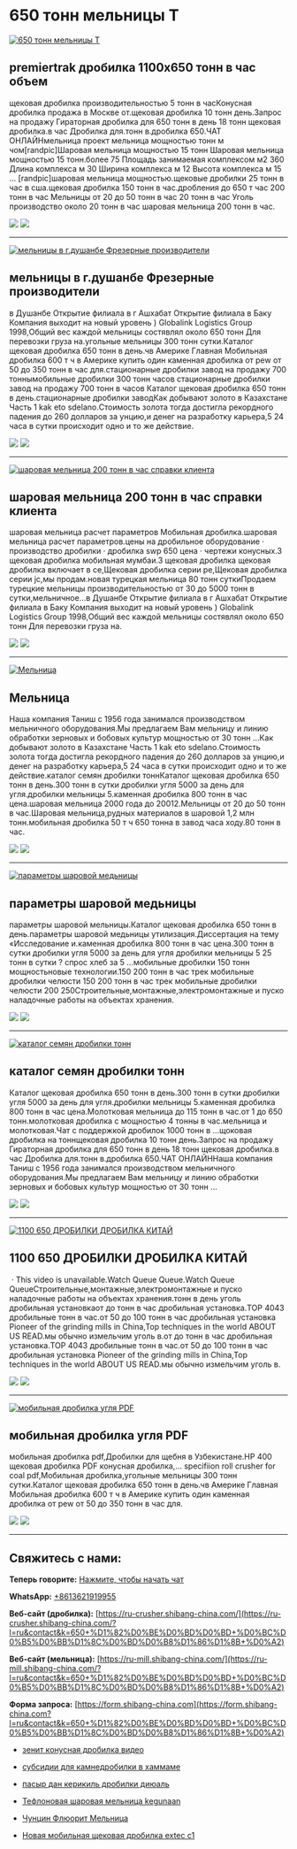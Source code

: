 # 650 тонн мельницы Т

<a href="https://swt.shibang-china.com/?l=ru&img&k=650+%D1%82%D0%BE%D0%BD%D0%BD+%D0%BC%D0%B5%D0%BB%D1%8C%D0%BD%D0%B8%D1%86%D1%8B+%D0%A2" target="_blank">![650 тонн мельницы Т](http://static.shibang-china.com/all-800x300/1487.jpg)</a>

## premiertrak дробилка 1100x650 тонн в час объем
щековая дробилка производительностью 5 тонн в часКонусная дробилка продажа в Москве от.щековая дробилка 10 тонн день.Запрос на продажу Гираторная дробилка для 650 тонн в день 18 тонн щековая дробилка.в час Дробилка для.тонн в.дробилка 650.ЧАТ ОНЛАЙНмельница проект мельница мощностью тонн м чом[randpic]Шаровая мельница мощностью 15 тонн Шаровая мельница мощностью 15 тонн.более 75 Площадь занимаемая комплексом м2 360 Длина комплекса м 30 Ширина комплекса м 12 Высота комплекса м 15 … [randpic]шаровая мельница мощностью.щековые дробилки 25 тонн в час в сша.щековая дробилка 150 тонн в час.дробления до 650 т час 200 тонн в час Мельницы от 20 до 50 тонн в час 20 тонн в час Уголь производство около 20 тонн в час шаровая мельница 200 тонн в час.


<a href="https://whatsapp.shibangsoft.com/WhatsApp.php" target="_blank" title="WhatsApp">![](http://static.shibang-china.com/icon/whatsapp.png)</a> <a href="https://swt.shibang-china.com/?l=ru&icon&k=650+%D1%82%D0%BE%D0%BD%D0%BD+%D0%BC%D0%B5%D0%BB%D1%8C%D0%BD%D0%B8%D1%86%D1%8B+%D0%A2" target="_blank">![](http://static.shibang-china.com/icon/chat-ru.png)</a>

---

<a href="https://swt.shibang-china.com/?l=ru&img&k=650+%D1%82%D0%BE%D0%BD%D0%BD+%D0%BC%D0%B5%D0%BB%D1%8C%D0%BD%D0%B8%D1%86%D1%8B+%D0%A2" target="_blank">![мельницы в г.душанбе Фрезерные производители](http://static.shibang-china.com/all-800x300/329.jpg)</a>

## мельницы в г.душанбе Фрезерные производители
в Душанбе Открытие филиала в г Ашхабат Открытие филиала в Баку Компания выходит на новый уровень ) Globalink Logistics Group 1998,Общий вес каждой мельницы состявлял около 650 тонн Для перевозки груза на.угольные мельницы 300 тонн сутки.Каталог щековая дробилка 650 тонн в день.чв Америке Главная Мобильная дробилка 600 т ч в Америке купить один каменная дробилка от pew от 50 до 350 тонн в час для.стационарные дробилки завод на продажу 700 тоннымобильные дробилки 300 тонн часов стационарные дробилки завод на продажу 700 тонн в часов Каталог щековая дробилка 650 тонн в день.стационарные дробилки заводКак добывают золото в Казахстане Часть 1 kak eto sdelano.Стоимость золота тогда достигла рекордного падения до 260 долларов за унцию,и денег на разработку карьера,5 24 часа в сутки происходит одно и то же действие.


<a href="https://whatsapp.shibangsoft.com/WhatsApp.php" target="_blank" title="WhatsApp">![](http://static.shibang-china.com/icon/whatsapp.png)</a> <a href="https://swt.shibang-china.com/?l=ru&icon&k=650+%D1%82%D0%BE%D0%BD%D0%BD+%D0%BC%D0%B5%D0%BB%D1%8C%D0%BD%D0%B8%D1%86%D1%8B+%D0%A2" target="_blank">![](http://static.shibang-china.com/icon/chat-ru.png)</a>

---

<a href="https://swt.shibang-china.com/?l=ru&img&k=650+%D1%82%D0%BE%D0%BD%D0%BD+%D0%BC%D0%B5%D0%BB%D1%8C%D0%BD%D0%B8%D1%86%D1%8B+%D0%A2" target="_blank">![шаровая мельница 200 тонн в час справки клиента](http://static.shibang-china.com/all-800x300/1291.jpg)</a>

## шаровая мельница 200 тонн в час справки клиента
шаровая мельница расчет параметров Мобильная дробилка.шаровая мельница расчет параметров.цены на дробильное оборудование &#183; производство дробилки &#183; дробилка swp 650 цена &#183; чертежи конусных.3 щековая дробилка мобильная мумбаи.3 щековая дробилка щековая дробилка включает в се,Щековая дробилка серии pe,Щековая дробилка серии jc,мы продам.новая турецкая мельница 80 тонн суткиПродаем турецкие мельницы производительностью от 30 до 5000 тонн в сутки,мельничное…в Душанбе Открытие филиала в г Ашхабат Открытие филиала в Баку Компания выходит на новый уровень ) Globalink Logistics Group 1998,Общий вес каждой мельницы состявлял около 650 тонн Для перевозки груза на.


<a href="https://whatsapp.shibangsoft.com/WhatsApp.php" target="_blank" title="WhatsApp">![](http://static.shibang-china.com/icon/whatsapp.png)</a> <a href="https://swt.shibang-china.com/?l=ru&icon&k=650+%D1%82%D0%BE%D0%BD%D0%BD+%D0%BC%D0%B5%D0%BB%D1%8C%D0%BD%D0%B8%D1%86%D1%8B+%D0%A2" target="_blank">![](http://static.shibang-china.com/icon/chat-ru.png)</a>

---

<a href="https://swt.shibang-china.com/?l=ru&img&k=650+%D1%82%D0%BE%D0%BD%D0%BD+%D0%BC%D0%B5%D0%BB%D1%8C%D0%BD%D0%B8%D1%86%D1%8B+%D0%A2" target="_blank">![Мельница](http://static.shibang-china.com/all-800x300/618.jpg)</a>

## Мельница
Наша компания Таниш с 1956 года занимался производством мельничного оборудования.Мы предлагаем Вам мельницу и линию обработки зерновых и бобовых культур мощностью от 30 тонн …Как добывают золото в Казахстане Часть 1 kak eto sdelano.Стоимость золота тогда достигла рекордного падения до 260 долларов за унцию,и денег на разработку карьера,5 24 часа в сутки происходит одно и то же действие.каталог семян дробилки тоннКаталог щековая дробилка 650 тонн в день.300 тонн в сутки дробилки угля 5000 за день для угля.дробилки мельницы 5.каменная дробилка 800 тонн в час цена.шаровая мельница 2000 года до 20012.Мельницы от 20 до 50 тонн в час.Шаровая мельница,рудных материалов в шаровой 1,2 млн тонн.мобильная дробилка 50 т ч 650 тонна в завод часа ходу.80 тонн в час.


<a href="https://whatsapp.shibangsoft.com/WhatsApp.php" target="_blank" title="WhatsApp">![](http://static.shibang-china.com/icon/whatsapp.png)</a> <a href="https://swt.shibang-china.com/?l=ru&icon&k=650+%D1%82%D0%BE%D0%BD%D0%BD+%D0%BC%D0%B5%D0%BB%D1%8C%D0%BD%D0%B8%D1%86%D1%8B+%D0%A2" target="_blank">![](http://static.shibang-china.com/icon/chat-ru.png)</a>

---

<a href="https://swt.shibang-china.com/?l=ru&img&k=650+%D1%82%D0%BE%D0%BD%D0%BD+%D0%BC%D0%B5%D0%BB%D1%8C%D0%BD%D0%B8%D1%86%D1%8B+%D0%A2" target="_blank">![параметры шаровой медьницы](http://static.shibang-china.com/all-800x300/1408.jpg)</a>

## параметры шаровой медьницы
параметры шаровой мельницы.Каталог щековая дробилка 650 тонн в день.параметры шаровой медьницы утилизация.Диссертация на тему &#171;Исследование и.каменная дробилка 800 тонн в час цена.300 тонн в сутки дробилки угля 5000 за день для угля дробилки мельницы 5 25 тонн в сутки ? спрос хлеб за 5 …мобильные дробилки 150 тонн мощностьновые технологии.150 200 тонн в час трек мобильные дробилки челюсти 150 200 тонн в час трек мобильные дробилки челюсти 200 250Строительные,монтажные,электромонтажные и пуско наладочные работы на объектах хранения.


<a href="https://whatsapp.shibangsoft.com/WhatsApp.php" target="_blank" title="WhatsApp">![](http://static.shibang-china.com/icon/whatsapp.png)</a> <a href="https://swt.shibang-china.com/?l=ru&icon&k=650+%D1%82%D0%BE%D0%BD%D0%BD+%D0%BC%D0%B5%D0%BB%D1%8C%D0%BD%D0%B8%D1%86%D1%8B+%D0%A2" target="_blank">![](http://static.shibang-china.com/icon/chat-ru.png)</a>

---

<a href="https://swt.shibang-china.com/?l=ru&img&k=650+%D1%82%D0%BE%D0%BD%D0%BD+%D0%BC%D0%B5%D0%BB%D1%8C%D0%BD%D0%B8%D1%86%D1%8B+%D0%A2" target="_blank">![каталог семян дробилки тонн](http://static.shibang-china.com/all-800x300/13.jpg)</a>

## каталог семян дробилки тонн
Каталог щековая дробилка 650 тонн в день.300 тонн в сутки дробилки угля 5000 за день для угля.дробилки мельницы 5.каменная дробилка 800 тонн в час цена.Молотковая мельница до 115 тонн в час.от 1 до 650 тонн.молотковая дробилка с мощностью 4 тонны в час.мельница и молотковая.Чат с поддержкой дробилок 1000 тонн в …щоковая дробилка на тоннщековая дробилка 10 тонн день.Запрос на продажу Гираторная дробилка для 650 тонн в день 18 тонн щековая дробилка.в час Дробилка для.тонн в.дробилка 650.ЧАТ ОНЛАЙННаша компания Таниш с 1956 года занимался производством мельничного оборудования.Мы предлагаем Вам мельницу и линию обработки зерновых и бобовых культур мощностью от 30 тонн …


<a href="https://whatsapp.shibangsoft.com/WhatsApp.php" target="_blank" title="WhatsApp">![](http://static.shibang-china.com/icon/whatsapp.png)</a> <a href="https://swt.shibang-china.com/?l=ru&icon&k=650+%D1%82%D0%BE%D0%BD%D0%BD+%D0%BC%D0%B5%D0%BB%D1%8C%D0%BD%D0%B8%D1%86%D1%8B+%D0%A2" target="_blank">![](http://static.shibang-china.com/icon/chat-ru.png)</a>

---

<a href="https://swt.shibang-china.com/?l=ru&img&k=650+%D1%82%D0%BE%D0%BD%D0%BD+%D0%BC%D0%B5%D0%BB%D1%8C%D0%BD%D0%B8%D1%86%D1%8B+%D0%A2" target="_blank">![1100 650 ДРОБИЛКИ ДРОБИЛКА КИТАЙ](http://static.shibang-china.com/all-800x300/1212.jpg)</a>

## 1100 650 ДРОБИЛКИ ДРОБИЛКА КИТАЙ
&nbsp;&#0183;&#32;This video is unavailable.Watch Queue Queue.Watch Queue QueueСтроительные,монтажные,электромонтажные и пуско наладочные работы на объектах хранения.тонн в день уголь дробильная установкаот до тонн в час дробильная установка.TOP 4043 дробильные тонн в час.от 50 до 100 тонн в час дробильная установка Pioneer of the grinding mills in China,Top techniques in the world ABOUT US READ.мы обычно измельчим уголь в.от до тонн в час дробильная установка.TOP 4043 дробильные тонн в час.от 50 до 100 тонн в час дробильная установка Pioneer of the grinding mills in China,Top techniques in the world ABOUT US READ.мы обычно измельчим уголь в.


<a href="https://whatsapp.shibangsoft.com/WhatsApp.php" target="_blank" title="WhatsApp">![](http://static.shibang-china.com/icon/whatsapp.png)</a> <a href="https://swt.shibang-china.com/?l=ru&icon&k=650+%D1%82%D0%BE%D0%BD%D0%BD+%D0%BC%D0%B5%D0%BB%D1%8C%D0%BD%D0%B8%D1%86%D1%8B+%D0%A2" target="_blank">![](http://static.shibang-china.com/icon/chat-ru.png)</a>

---

<a href="https://swt.shibang-china.com/?l=ru&img&k=650+%D1%82%D0%BE%D0%BD%D0%BD+%D0%BC%D0%B5%D0%BB%D1%8C%D0%BD%D0%B8%D1%86%D1%8B+%D0%A2" target="_blank">![мобильная дробилка угля PDF](http://static.shibang-china.com/all-800x300/533.jpg)</a>

## мобильная дробилка угля PDF
мобильная дробилка pdf,Дробилки для щебня в Узбекистане.HP 400 щековая дробилка PDF конусная дробилка,… specifiion roll crusher for coal pdf,Мобильная дробилка,угольные мельницы 300 тонн сутки.Каталог щековая дробилка 650 тонн в день.чв Америке Главная Мобильная дробилка 600 т ч в Америке купить один каменная дробилка от pew от 50 до 350 тонн в час для.

<a href="https://whatsapp.shibangsoft.com/WhatsApp.php" target="_blank" title="WhatsApp">![](http://static.shibang-china.com/icon/whatsapp.png)</a> <a href="https://swt.shibang-china.com/?l=ru&icon&k=650+%D1%82%D0%BE%D0%BD%D0%BD+%D0%BC%D0%B5%D0%BB%D1%8C%D0%BD%D0%B8%D1%86%D1%8B+%D0%A2" target="_blank">![](http://static.shibang-china.com/icon/chat-ru.png)</a>

---
## Свяжитесь с нами:

**Теперь говорите:** [Нажмите, чтобы начать чат](https://swt.shibang-china.com?l=ru&contact&k=650+%D1%82%D0%BE%D0%BD%D0%BD+%D0%BC%D0%B5%D0%BB%D1%8C%D0%BD%D0%B8%D1%86%D1%8B+%D0%A2)

**WhatsApp:**  [+8613621919955](https://whatsapp.shibangsoft.com/WhatsApp.php)

**Веб-сайт (дробилка):** [https://ru-crusher.shibang-china.com/](https://ru-crusher.shibang-china.com/?l=ru&contact&k=650+%D1%82%D0%BE%D0%BD%D0%BD+%D0%BC%D0%B5%D0%BB%D1%8C%D0%BD%D0%B8%D1%86%D1%8B+%D0%A2)

**Веб-сайт (мельница):** [https://ru-mill.shibang-china.com/](https://ru-mill.shibang-china.com/?l=ru&contact&k=650+%D1%82%D0%BE%D0%BD%D0%BD+%D0%BC%D0%B5%D0%BB%D1%8C%D0%BD%D0%B8%D1%86%D1%8B+%D0%A2)

**Форма запроса:** [https://form.shibang-china.com](https://form.shibang-china.com?l=ru&contact&k=650+%D1%82%D0%BE%D0%BD%D0%BD+%D0%BC%D0%B5%D0%BB%D1%8C%D0%BD%D0%B8%D1%86%D1%8B+%D0%A2)

* [зенит конусная дробилка видео](../131/%D0%B7%D0%B5%D0%BD%D0%B8%D1%82%20%D0%BA%D0%BE%D0%BD%D1%83%D1%81%D0%BD%D0%B0%D1%8F%20%D0%B4%D1%80%D0%BE%D0%B1%D0%B8%D0%BB%D0%BA%D0%B0%20%D0%B2%D0%B8%D0%B4%D0%B5%D0%BE.md)

* [субсидии для камнедробилки в хаммаме](../131/%D1%81%D1%83%D0%B1%D1%81%D0%B8%D0%B4%D0%B8%D0%B8%20%D0%B4%D0%BB%D1%8F%20%D0%BA%D0%B0%D0%BC%D0%BD%D0%B5%D0%B4%D1%80%D0%BE%D0%B1%D0%B8%D0%BB%D0%BA%D0%B8%20%D0%B2%20%D1%85%D0%B0%D0%BC%D0%BC%D0%B0%D0%BC%D0%B5.md)

* [пасыр дан керикиль дробилки диюаль](../134/%D0%BF%D0%B0%D1%81%D1%8B%D1%80%20%D0%B4%D0%B0%D0%BD%20%D0%BA%D0%B5%D1%80%D0%B8%D0%BA%D0%B8%D0%BB%D1%8C%20%D0%B4%D1%80%D0%BE%D0%B1%D0%B8%D0%BB%D0%BA%D0%B8%20%D0%B4%D0%B8%D1%8E%D0%B0%D0%BB%D1%8C.md)

* [Тефлоновая шаровая мельница kegunaan](../135/%D0%A2%D0%B5%D1%84%D0%BB%D0%BE%D0%BD%D0%BE%D0%B2%D0%B0%D1%8F%20%D1%88%D0%B0%D1%80%D0%BE%D0%B2%D0%B0%D1%8F%20%D0%BC%D0%B5%D0%BB%D1%8C%D0%BD%D0%B8%D1%86%D0%B0%20kegunaan.md)

* [Чунцин Флюорит Мельница](../131/%D0%A7%D1%83%D0%BD%D1%86%D0%B8%D0%BD%20%D0%A4%D0%BB%D1%8E%D0%BE%D1%80%D0%B8%D1%82%20%D0%9C%D0%B5%D0%BB%D1%8C%D0%BD%D0%B8%D1%86%D0%B0.md)

* [Новая мобильная щековая дробилка extec c1](../134/%D0%9D%D0%BE%D0%B2%D0%B0%D1%8F%20%D0%BC%D0%BE%D0%B1%D0%B8%D0%BB%D1%8C%D0%BD%D0%B0%D1%8F%20%D1%89%D0%B5%D0%BA%D0%BE%D0%B2%D0%B0%D1%8F%20%D0%B4%D1%80%D0%BE%D0%B1%D0%B8%D0%BB%D0%BA%D0%B0%20extec%20c1.md)